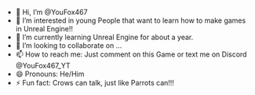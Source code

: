 - 👋 Hi, I’m @YouFox467
- 👀 I’m interested in young People that want to learn how to make games in Unreal Engine!!
- 🌱 I’m currently learning Unreal Engine for about a year.
- 💞️ I’m looking to collaborate on ...
- 📫 How to reach me: Just comment on this Game or text me on Discord @YouFox467_YT
- 😄 Pronouns: He/Him
- ⚡ Fun fact: Crows can talk, just like Parrots can!!!

<!---
YouFox467/YouFox467 is a ✨ special ✨ repository because its `README.md` (this file) appears on your GitHub profile.
You can click the Preview link to take a look at your changes.
--->
